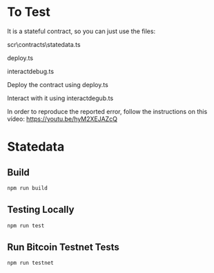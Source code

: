 # To Test

It is a stateful contract, so you can just use the files:

scr\contracts\statedata.ts

deploy.ts

interactdebug.ts

Deploy the contract using deploy.ts

Interact with it using interactdegub.ts

In order to reproduce the reported error, follow the instructions on this vídeo: https://youtu.be/hyM2XEJAZcQ

# Statedata

## Build

```sh
npm run build
```

## Testing Locally

```sh
npm run test
```

## Run Bitcoin Testnet Tests

```sh
npm run testnet
```
